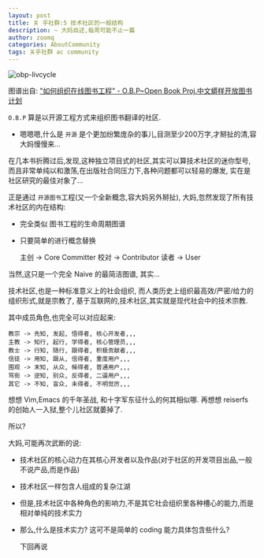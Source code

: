 ```yaml
---
layout: post
title: 关 乎社群:5 技术社区的一般结构
description: ~ 大妈自述,每周可能不止一篇
author: zoomq
categories: AboutCommunity
tags: 关乎社群 ac community
---
```


![obp-livcycle](http://zoomq.qiniudn.com/ZQCollection/map/obp-livcycle.png)

图谱出自:
["如何组织在线图书工程" - O.B.P~Open Book Proj.中文蟒样开放图书计划](http://code.google.com/p/openbookproject/wiki/HowToBuildBookOnline?ts=1393916066&updated=HowToBuildBookOnline)

`O.B.P` 算是以开源工程方式来组织图书翻译的社区.
- 嗯嗯嗯,什么是 `开源` 是个更加纷繁庞杂的事儿,目测至少200万字,才掰扯的清,容大妈慢慢来...

在几本书折腾过后,发现,这种独立项目式的社区,其实可以算技术社区的迷你型号,
而且非常单纯以和激荡,在出版社合同压力下,各种问题都可以轻易的爆发,
实在是社区研究的最佳对象了...

正是通过 `开源图书`工程(又一个全新概念,容大妈另外掰扯),
大妈,忽然发现了所有技术社区的内在结构:

- 完全类似 图书工程的生命周期图谱
- 只要简单的进行概念替换

    主创 -> Core Committer
    校对 -> Contributor
    读者 -> User


当然,这只是一个完全 Naive 的最简洁图谱,
其实...

<!--more-->

技术社区,也是一种标准意义上的社会组织,
而人类历史上组织最高效/严密/给力的组织形式,就是宗教了,
基于互联网的,技术社区,其实就是现代社会中的技术宗教.

其中成员角色,也完全可以对应起来:

    教宗 -> 先知, 发起, 悟得者, 核心开发者,,,
    主教 -> 知行, 起行, 学得者, 核心管理员,,,
    教士 -> 行知, 随行, 跟得者, 积极贡献者,,,
    信徒 -> 用知, 跟从, 信得者, 重度用户,,,
    围观 -> 末知, 从众, 候得者, 普通用户,,,
    骂街 -> 逆知, 别众, 反得者, 二逼用户,,,
    其它 -> 不知, 盲众, 未得者, 不明觉厉,,,
 

想想 Vim,Emacs 的千年圣战, 和十字军东征什么的何其相似哪.
再想想 reiserfs 的创始人一入狱,整个儿社区就萎掉了.

所以?

大妈,可能再次武断的说:

- 技术社区的核心动力在其核心开发者以及作品(对于社区的开发项目出品,一般不说产品,而是作品)
- 技术社区一样包含人组成的复杂江湖
- 但是,技术社区中各种角色的影响力,不是其它社会组织里各种槽心的能力,而是相对单纯的技术实力
- 那么,什么是技术实力? 这可不是简单的 coding 能力具体包含些什么? 

    下回再说





